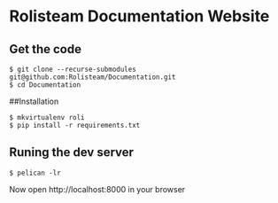 # Rolisteam Documentation Website

## Get the code
```
$ git clone --recurse-submodules git@github.com:Rolisteam/Documentation.git
$ cd Documentation 
```

##Installation

```
$ mkvirtualenv roli
$ pip install -r requirements.txt
```

## Runing the dev server

```
$ pelican -lr
```

Now open http://localhost:8000 in your browser